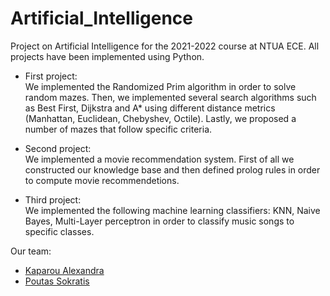 # Artificial_Intelligence

Project on Artificial Intelligence for the 2021-2022 course at NTUA ECE. All projects have been implemented using Python.

* First project:\
We implemented the Randomized Prim algorithm in order to solve random mazes. Then, we implemented several search algorithms such as Best First, Dijkstra and A* using different distance metrics (Manhattan, Euclidean, Chebyshev, Octile). Lastly, we proposed a number of mazes that follow specific criteria.

* Second project:\
We implemented a movie recommendation system. First of all we constructed our knowledge base and then defined prolog rules in order to compute movie recommendetions.

* Third project:\
We implemented the following machine learning classifiers: KNN, Naive Bayes, Multi-Layer perceptron in order to classify music songs to specific classes.

Our team:
* [Kaparou Alexandra](https://github.com/alexandrakapa) 
* [Poutas Sokratis](https://github.com/Paleho)
